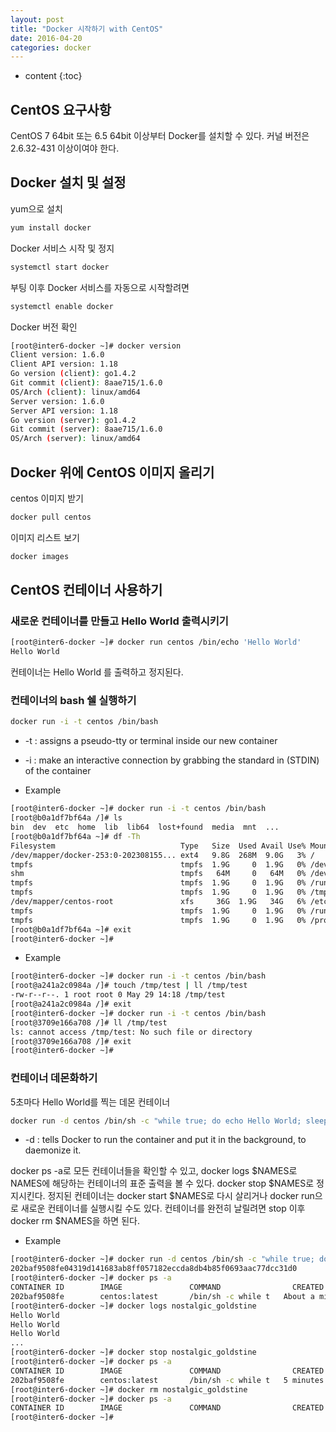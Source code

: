 ```yaml
---
layout: post
title: "Docker 시작하기 with CentOS"
date: 2016-04-20
categories: docker
---
```


* content
{:toc}

## CentOS 요구사항

CentOS 7 64bit 또는 6.5 64bit 이상부터 Docker를 설치할 수 있다.
커널 버전은 2.6.32-431 이상이여야 한다.


## Docker 설치 및 설정

yum으로 설치

```bash
yum install docker
```

Docker 서비스 시작 및 정지

```bash
systemctl start docker
```

부팅 이후 Docker 서비스를 자동으로 시작할려면

```bash
systemctl enable docker
```

Docker 버전 확인

```bash
[root@inter6-docker ~]# docker version
Client version: 1.6.0
Client API version: 1.18
Go version (client): go1.4.2
Git commit (client): 8aae715/1.6.0
OS/Arch (client): linux/amd64
Server version: 1.6.0
Server API version: 1.18
Go version (server): go1.4.2
Git commit (server): 8aae715/1.6.0
OS/Arch (server): linux/amd64
```


## Docker 위에 CentOS 이미지 올리기

centos 이미지 받기

```bash
docker pull centos
```

이미지 리스트 보기

```bash
docker images
```


## CentOS 컨테이너 사용하기

### 새로운 컨테이너를 만들고 Hello World 출력시키기

```bash
[root@inter6-docker ~]# docker run centos /bin/echo 'Hello World'
Hello World
```

컨테이너는 Hello World 를 출력하고 정지된다.


### 컨테이너의 bash 쉘 실행하기

```bash
docker run -i -t centos /bin/bash
```

- -t : assigns a pseudo-tty or terminal inside our new container
- -i : make an interactive connection by grabbing the standard in (STDIN) of the container

- Example

```bash
[root@inter6-docker ~]# docker run -i -t centos /bin/bash
[root@b0a1df7bf64a /]# ls
bin  dev  etc  home  lib  lib64  lost+found  media  mnt  ...
[root@b0a1df7bf64a ~]# df -Th
Filesystem                            Type   Size  Used Avail Use% Mounted on
/dev/mapper/docker-253:0-202308155... ext4   9.8G  268M  9.0G   3% /
tmpfs                                 tmpfs  1.9G     0  1.9G   0% /dev
shm                                   tmpfs   64M     0   64M   0% /dev/shm
tmpfs                                 tmpfs  1.9G     0  1.9G   0% /run
tmpfs                                 tmpfs  1.9G     0  1.9G   0% /tmp
/dev/mapper/centos-root               xfs     36G  1.9G   34G   6% /etc/hosts
tmpfs                                 tmpfs  1.9G     0  1.9G   0% /run/secrets
tmpfs                                 tmpfs  1.9G     0  1.9G   0% /proc/kcore
[root@b0a1df7bf64a ~]# exit
[root@inter6-docker ~]#
```

- Example

```bash
[root@inter6-docker ~]# docker run -i -t centos /bin/bash
[root@a241a2c0984a /]# touch /tmp/test | ll /tmp/test
-rw-r--r--. 1 root root 0 May 29 14:18 /tmp/test
[root@a241a2c0984a /]# exit
[root@inter6-docker ~]# docker run -i -t centos /bin/bash
[root@3709e166a708 /]# ll /tmp/test
ls: cannot access /tmp/test: No such file or directory
[root@3709e166a708 /]# exit
[root@inter6-docker ~]#
```


### 컨테이너 데몬화하기

5초마다 Hello World를 찍는 데몬 컨테이너

```bash
docker run -d centos /bin/sh -c "while true; do echo Hello World; sleep 5; done"
```

- -d : tells Docker to run the container and put it in the background, to daemonize it.

docker ps -a로 모든 컨테이너들을 확인할 수 있고, docker logs $NAMES로 NAMES에 해당하는 컨테이너의 표준 출력을 볼 수 있다. docker stop $NAMES로 정지시킨다. 정지된 컨테이너는 docker start $NAMES로 다시 살리거나 docker run으로 새로운 컨테이너를 실행시킬 수도 있다. 컨테이너를 완전히 날릴려면 stop 이후 docker rm $NAMES을 하면 된다.

- Example

```bash
[root@inter6-docker ~]# docker run -d centos /bin/sh -c "while true; do echo Hello World; sleep 5; done"
202baf9508fe04319d141683ab8ff057182eccda8db4b85f0693aac77dcc31d0
[root@inter6-docker ~]# docker ps -a
CONTAINER ID        IMAGE               COMMAND                CREATED              STATUS              PORTS               NAMES
202baf9508fe        centos:latest       /bin/sh -c while t   About a minute ago   Up About a minute                       nostalgic_goldstine
[root@inter6-docker ~]# docker logs nostalgic_goldstine
Hello World
Hello World
Hello World
...
[root@inter6-docker ~]# docker stop nostalgic_goldstine
[root@inter6-docker ~]# docker ps -a
CONTAINER ID        IMAGE               COMMAND                CREATED             STATUS                        PORTS               NAMES
202baf9508fe        centos:latest       /bin/sh -c while t   5 minutes ago      Exited (137) 2 minutes ago                       nostalgic_goldstine
[root@inter6-docker ~]# docker rm nostalgic_goldstine
[root@inter6-docker ~]# docker ps -a
CONTAINER ID        IMAGE               COMMAND                CREATED             STATUS                        PORTS               NAMES
[root@inter6-docker ~]#
```